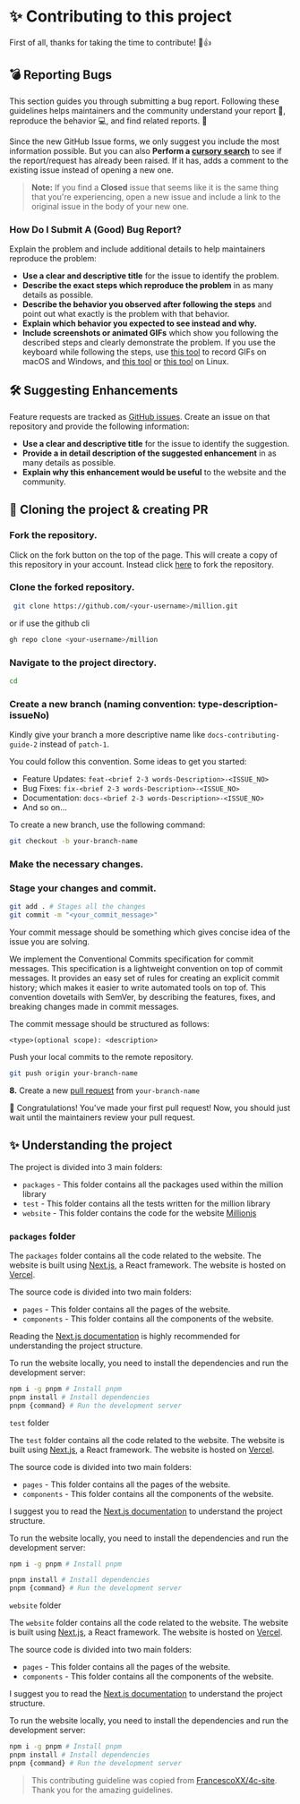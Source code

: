 # ✨ Contributing to this project

First of all, thanks for taking the time to contribute! 🎉👍

## 💣 Reporting Bugs

This section guides you through submitting a bug report. Following these guidelines helps maintainers and the community understand your report 📝, reproduce the behavior 💻, and find related reports. 🔎

Since the new GitHub Issue forms, we only suggest you include the most information possible. But you can also **Perform a [cursory search](https://github.com/FrancescoXX/4c-site/issues)** to see if the report/request has already been raised. If it has, adds a comment to the existing issue instead of opening a new one.

> **Note:** If you find a **Closed** issue that seems like it is the same thing that you're experiencing, open a new issue and include a link to the original issue in the body of your new one.

### How Do I Submit A (Good) Bug Report?

Explain the problem and include additional details to help maintainers reproduce the problem:

- **Use a clear and descriptive title** for the issue to identify the problem.
- **Describe the exact steps which reproduce the problem** in as many details as possible.
- **Describe the behavior you observed after following the steps** and point out what exactly is the problem with that behavior.
- **Explain which behavior you expected to see instead and why.**
- **Include screenshots or animated GIFs** which show you following the described steps and clearly demonstrate the problem. If you use the keyboard while following the steps, use [this tool](https://www.cockos.com/licecap/) to record GIFs on macOS and Windows, and [this tool](https://github.com/colinkeenan/silentcast) or [this tool](https://gitlab.gnome.org/Archive/byzanz) on Linux.

## 🛠 Suggesting Enhancements

Feature requests are tracked as [GitHub issues](https://guides.github.com/features/issues/). Create an issue on that repository and provide the following information:

- **Use a clear and descriptive title** for the issue to identify the suggestion.
- **Provide a in detail description of the suggested enhancement** in as many details as possible.
- **Explain why this enhancement would be useful** to the website and the community.

## 📝 Cloning the project & creating PR

### Fork the repository.

Click on the fork button on the top of the page. This will create a copy of this repository in your account. Instead click [here](https://github.com/aidenybai/million/fork) to fork the repository.

### Clone the forked repository.

```bash
 git clone https://github.com/<your-username>/million.git
```

or if use the github cli

```bash
gh repo clone <your-username>/million
```

### Navigate to the project directory.

```bash
cd 
```

### Create a new branch (naming convention: type-description-issueNo)

Kindly give your branch a more descriptive name like `docs-contributing-guide-2` instead of `patch-1`.

You could follow this convention. Some ideas to get you started:

- Feature Updates: `feat-<brief 2-3 words-Description>-<ISSUE_NO>`
- Bug Fixes: `fix-<brief 2-3 words-Description>-<ISSUE_NO>`
- Documentation: `docs-<brief 2-3 words-Description>-<ISSUE_NO>`
- And so on...

To create a new branch, use the following command:

```bash
git checkout -b your-branch-name
```

### Make the necessary changes.

### Stage your changes and commit.

```bash
git add . # Stages all the changes
git commit -m "<your_commit_message>"
```

Your commit message should be something which gives concise idea of the issue you are solving.

We implement the Conventional Commits specification for commit messages. This specification is a lightweight convention on top of commit messages. It provides an easy set of rules for creating an explicit commit history; which makes it easier to write automated tools on top of. This convention dovetails with SemVer, by describing the features, fixes, and breaking changes made in commit messages.

The commit message should be structured as follows:

```
<type>(optional scope): <description>
```

Push your local commits to the remote repository.

```bash
git push origin your-branch-name
```

**8.** Create a new [pull request](https://help.github.com/en/github/collaborating-with-issues-and-pull-requests/creating-a-pull-request) from `your-branch-name`

🎉 Congratulations! You've made your first pull request! Now, you should just wait until the maintainers review your pull request.

## ✨ Understanding the project

The project is divided into 3 main folders:

- `packages` - This folder contains all the packages used within the million library
- `test` - This folder contains all the tests written for the million library
- `website` - This folder contains the code for the website [Millionjs](https://millionjs.org/)

### `packages` folder

The `packages` folder contains all the code related to the website. The website is built using [Next.js](https://nextjs.org/), a React framework. The website is hosted on [Vercel](https://vercel.com/).

The source code is divided into two main folders:

- `pages` - This folder contains all the pages of the website.
- `components` - This folder contains all the components of the website.

Reading the [Next.js documentation](https://nextjs.org/docs) is highly recommended for understanding the project structure.

To run the website locally, you need to install the dependencies and run the development server:

```bash
npm i -g pnpm # Install pnpm
pnpm install # Install dependencies
pnpm {command} # Run the development server
```

`test` folder

The `test` folder contains all the code related to the website. The website is built using [Next.js](https://nextjs.org/), a React framework. The website is hosted on [Vercel](https://vercel.com/).

The source code is divided into two main folders:

- `pages` - This folder contains all the pages of the website.
- `components` - This folder contains all the components of the website.

I suggest you to read the [Next.js documentation](https://nextjs.org/docs) to understand the project structure.

To run the website locally, you need to install the dependencies and run the development server:

```bash
npm i -g pnpm # Install pnpm

pnpm install # Install dependencies
pnpm {command} # Run the development server
```

`website` folder

The `website` folder contains all the code related to the website. The website is built using [Next.js](https://nextjs.org/), a React framework. The website is hosted on [Vercel](https://vercel.com/).

The source code is divided into two main folders:

- `pages` - This folder contains all the pages of the website.
- `components` - This folder contains all the components of the website.

I suggest you to read the [Next.js documentation](https://nextjs.org/docs) to understand the project structure.

To run the website locally, you need to install the dependencies and run the development server:

```bash
npm i -g pnpm # Install pnpm
pnpm install # Install dependencies
pnpm {command} # Run the development server
```


> This contributing guideline was copied from [FrancescoXX/4c-site](https://github.com/FrancescoXX/4c-site). Thank you for the amazing guidelines.
